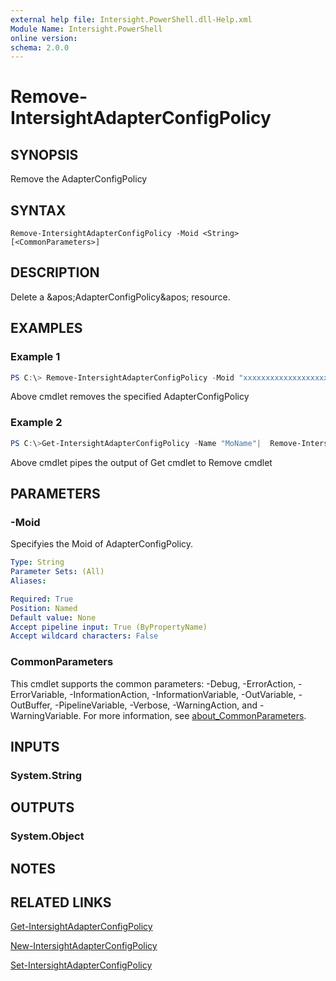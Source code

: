 ```yaml
---
external help file: Intersight.PowerShell.dll-Help.xml
Module Name: Intersight.PowerShell
online version:
schema: 2.0.0
---
```


# Remove-IntersightAdapterConfigPolicy

## SYNOPSIS
Remove the AdapterConfigPolicy

## SYNTAX

```
Remove-IntersightAdapterConfigPolicy -Moid <String> [<CommonParameters>]
```

## DESCRIPTION
Delete a &amp;apos;AdapterConfigPolicy&amp;apos; resource.

## EXAMPLES

### Example 1
```powershell
PS C:\> Remove-IntersightAdapterConfigPolicy -Moid "xxxxxxxxxxxxxxxxxxxxxxxxxxx"
```
Above cmdlet removes the specified AdapterConfigPolicy 

### Example 2
```powershell
PS C:\>Get-IntersightAdapterConfigPolicy -Name "MoName"|  Remove-IntersightAdapterConfigPolicy
```
Above cmdlet pipes the output of Get cmdlet to Remove cmdlet

## PARAMETERS

### -Moid
Specifyies the Moid of AdapterConfigPolicy.

```yaml
Type: String
Parameter Sets: (All)
Aliases:

Required: True
Position: Named
Default value: None
Accept pipeline input: True (ByPropertyName)
Accept wildcard characters: False
```

### CommonParameters
This cmdlet supports the common parameters: -Debug, -ErrorAction, -ErrorVariable, -InformationAction, -InformationVariable, -OutVariable, -OutBuffer, -PipelineVariable, -Verbose, -WarningAction, and -WarningVariable. For more information, see [about_CommonParameters](http://go.microsoft.com/fwlink/?LinkID=113216).

## INPUTS

### System.String

## OUTPUTS

### System.Object
## NOTES

## RELATED LINKS

[Get-IntersightAdapterConfigPolicy](./Get-IntersightAdapterConfigPolicy.md)

[New-IntersightAdapterConfigPolicy](./New-IntersightAdapterConfigPolicy.md)

[Set-IntersightAdapterConfigPolicy](./Set-IntersightAdapterConfigPolicy.md)

